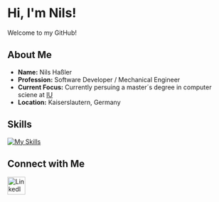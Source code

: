 # Hi, I'm Nils!

Welcome to my GitHub!

## **About Me**

- **Name:** Nils Haßler
- **Profession:** Software Developer / Mechanical Engineer 
- **Current Focus:** Currently persuing a master´s degree in computer sciene at [IU](https://www.linkedin.com/school/iu-hochschule)
- **Location:** Kaiserslautern, Germany

## **Skills**
[![My Skills](https://skillicons.dev/icons?i=ts,vite,cs,dotnet,docker,linux,arch,rider,postgres,rabbitmq,react,obsidian,md)](https://skillicons.dev)


## **Connect with Me**

<a href="www.linkedin.com/in/nils-haßler-99030a233" target="_blank">
  <img src="https://cdn.jsdelivr.net/gh/devicons/devicon/icons/linkedin/linkedin-original.svg" alt="LinkedIn" width="40" />
</a>
